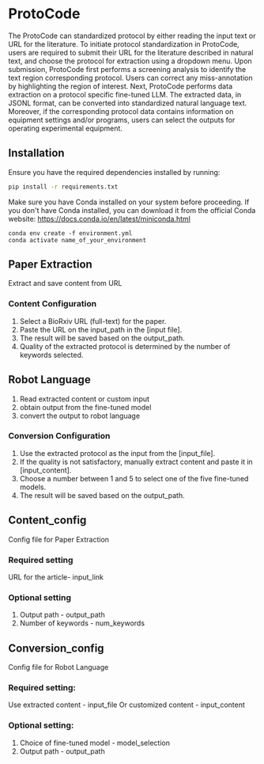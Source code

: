 # ProtoCode

The ProtoCode can standardized protocol by either reading the input text or URL for the literature.
To initiate protocol standardization in ProtoCode, users are required to submit their URL for the literature described in natural text, and choose the protocol for extraction using a dropdown menu. Upon submission, ProtoCode first performs a screening analysis to identify the text region corresponding protocol. Users can correct any miss-annotation by highlighting the region of interest. Next, ProtoCode performs data extraction on a protocol specific fine-tuned LLM. The extracted data, in JSONL format, can be converted into standardized natural language text. Moreover, if the corresponding protocol data contains information on equipment settings and/or programs, users can select the outputs for operating experimental equipment.

## Installation

Ensure you have the required dependencies installed by running:

```bash
pip install -r requirements.txt
```

Make sure you have Conda installed on your system before proceeding. If you don't have Conda installed, you can download it from the official Conda website: https://docs.conda.io/en/latest/miniconda.html
```Navigate to the directory containing your environment.yml file using the terminal or command prompt.
conda env create -f environment.yml
conda activate name_of_your_environment
```

## Paper Extraction

Extract and save content from URL

### Content Configuration

1. Select a BioRxiv URL (full-text) for the paper.
2. Paste the URL on the input_path in the [input file].
3. The result will be saved based on the output_path.
4. Quality of the extracted protocol is determined by the number of keywords selected.

## Robot Language

1. Read extracted content or custom input
2. obtain output from the fine-tuned model
3. convert the output to robot language

### Conversion Configuration

1. Use the extracted protocol as the input from the [input_file].
2. If the quality is not satisfactory, manually extract content and paste it in [input_content].
3. Choose a number between 1 and 5 to select one of the five fine-tuned models.
4. The result will be saved based on the output_path.

## Content_config

Config file for Paper Extraction

### Required setting
URL for the article- input_link

### Optional setting
1. Output path - output_path
2. Number of keywords - num_keywords

## Conversion_config

Config file for Robot Language

### Required setting:

Use extracted content - input_file
Or customized content - input_content

### Optional setting:

1. Choice of fine-tuned model - model_selection
2. Output path - output_path








